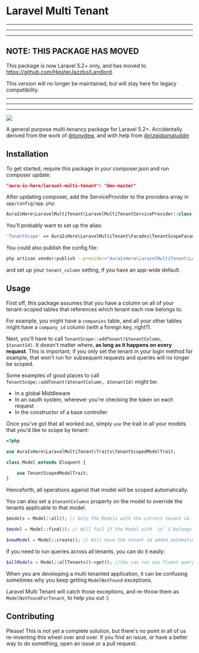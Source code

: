 Laravel Multi Tenant
====================

***
***
***

## NOTE: THIS PACKAGE HAS MOVED

This package is now Laravel 5.2+ only, and has moved to https://github.com/HipsterJazzbo/Landlord.

This version will no longer be maintained, but will stay here for legacy compatibility.

***
***
***

![](https://travis-ci.org/AuraEQ/laravel-multi-tenant.svg?branch=master)

A general purpose multi-tenancy package for Laravel 5.2+. Accidentally derived from the work of [@tonydew](https://github.com/tonydew), and with help from [@rizqidjamaluddin](https://github.com/rizqidjamaluddin)

## Installation

To get started, require this package in your composer.json and run composer update:

```json
"aura-is-here/laravel-multi-tenant": "dev-master"
```

After updating composer, add the ServiceProvider to the providers array in `app/config/app.php`:

```php
AuraIsHere\LaravelMultiTenant\LaravelMultiTenantServiceProvider::class,
```

You'll probably want to set up the alias:

```php
'TenantScope' => AuraIsHere\LaravelMultiTenant\Facades\TenantScopeFacade::class
```

You could also publish the config file:

```bash
php artisan vendor:publish --provider="AuraIsHere\LaravelMultiTenant\LaravelMultiTenantServiceProvider"
```

and set up your `tenant_column` setting, if you have an app-wide default.

## Usage

First off, this package assumes that you have a column on all of your tenant-scoped tables that references which tenant each row belongs to.

For example, you might have a `companies` table, and all your other tables might have a `company_id` column (with a foreign key, right?).

Next, you'll have to call `TenantScope::addTenant($tenantColumn, $tenantId)`. It doesn't matter where, **as long as it happens on every request**. This is important; if you only set the tenant in your login method for example, that won't run for subsequent requests and queries will no longer be scoped.

Some examples of good places to call `TenantScope::addTenant($tenantColumn, $tenantId)` might be:

- In a global Middleware
- In an oauth system, wherever you're checking the token on each request
- In the constructor of a base controller

Once you've got that all worked out, simply `use` the trait in all your models that you'd like to scope by tenant:

```php
<?php

use AuraIsHere\LaravelMultiTenant\Traits\TenantScopedModelTrait;

class Model extends Eloquent {

    use TenantScopedModelTrait;
}
```

Henceforth, all operations against that model will be scoped automatically.

You can also set a `$tenantColumns` property on the model to override the tenants applicable to that model.

```php
$models = Model::all(); // Only the Models with the correct tenant id

$model = Model::find(1); // Will fail if the Model with `id` 1 belongs to a different tenant

$newModel = Model::create(); // Will have the tenant id added automatically
```

If you need to run queries across all tenants, you can do it easily:

```php
$allModels = Model::allTenants()->get(); //You can run any fluent query builder methods here, and they will not be scoped by tenant
```

When you are developing a multi tenanted application, it can be confusing sometimes why you keep getting `ModelNotFound` exceptions.

Laravel Multi Tenant will catch those exceptions, and re-throw them as `ModelNotFoundForTenant`, to help you out :)

## Contributing

Please! This is not yet a complete solution, but there's no point in all of us re-inventing this wheel over and over. If you find an issue, or have a better way to do something, open an issue or a pull request.
